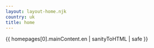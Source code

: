 ```yaml
---
layout: layout-home.njk
country: uk
title: home
---
```


{{ homepages[0].mainContent.en | sanityToHTML | safe }}